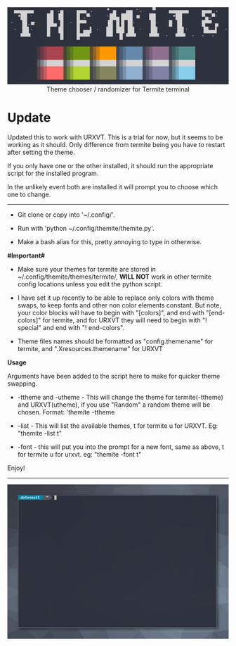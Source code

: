 <div align="center">
  <img src="https://raw.githubusercontent.com/dalesnail/themite/master/title.png"><br>
  Theme chooser / randomizer for Termite terminal
</div>

# Update
Updated this to work with URXVT. This is a trial for now, but it seems to be working as it should. Only difference from termite being you have to restart after setting the theme. 

If you only have one or the other installed, it should run the appropriate script for the installed program. 

In the unlikely event both are installed it will prompt you to choose which one to change. 

-----------------------------------------------

- Git clone or copy into '~/.config/'.

- Run with 'python ~/.config/themite/themite.py'. 

- Make a bash alias for this, pretty annoying to type in otherwise. 

__#Important#__

- Make sure your themes for termite are stored in ~/.config/themite/themes/termite/, __WILL NOT__ work in other termite config locations unless you edit the python script. 

- I have set it up recently to be able to replace only colors with theme swaps, to keep fonts and other non color elements constant. But note, your color blocks will have to begin with "[colors]", and end with "[end-colors]" for termite, and for URXVT they will need to begin with "! special" and end with "! end-colors".

- Theme files names should be formatted as "config.themename" for termite, and ".Xresources.themename" for URXVT


__Usage__

Arguments have been added to the script here to make for quicker theme swapping. 

- -ttheme and -utheme - This will change the theme for termite(-ttheme) and URXVT(utheme), if you use "Random" a random theme will be chosen. Format: 'themite -ttheme <ProfileName>

- -list - This will list the available themes, t for termite u for URXVT. Eg: "themite -list t"

- -font - this will put you into the prompt for a new font, same as above, t for termite u for urxvt. eg: "themite -font t"

Enjoy!

----------------------------------------------------------------------------------------------

![Demo](demo.gif)
